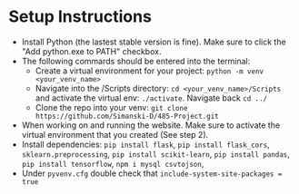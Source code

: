 # Setup Instructions
- Install Python (the lastest stable version is fine). Make sure to click the "Add python.exe to PATH" checkbox.
- The following commards should be entered into the terminal:
  - Create a virtual environment for your project: `python -m venv <your_venv_name>`
  - Navigate into the /Scripts directory: `cd <your_venv_name>/Scripts` and activate the virtual env: `./activate`. Navigate back `cd ../`
  - Clone the repo into your venv: `git clone https://github.com/Simanski-D/485-Project.git`
- When working on and running the website. Make sure to activate the virtual environment that you created (See step 2).
- Install dependencies:
  `pip install flask`,
  `pip install flask_cors`,
  `sklearn.preprocessing`,
  `pip install scikit-learn`,
  `pip install pandas`,
  `pip install tensorflow`,
  `npm i mysql csvtojson`,
- Under `pyvenv.cfg` double check that `include-system-site-packages = true`

